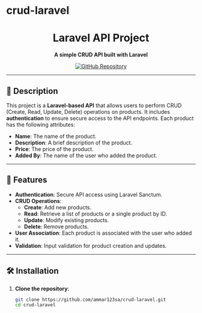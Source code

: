 # crud-laravel

<h1 align="center">Laravel API Project</h1>

<p align="center">
  <strong>A simple CRUD API built with Laravel</strong>
</p>

<p align="center">
  <a href="https://github.com/ammar123sa/crud-laravel">
    <img src="https://img.shields.io/badge/GitHub-Repository-blue?style=for-the-badge&logo=github" alt="GitHub Repository">
  </a>
</p>

---

## 📝 Description

This project is a **Laravel-based API** that allows users to perform CRUD (Create, Read, Update, Delete) operations on products. It includes **authentication** to ensure secure access to the API endpoints. Each product has the following attributes:

- **Name**: The name of the product.
- **Description**: A brief description of the product.
- **Price**: The price of the product.
- **Added By**: The name of the user who added the product.

---

## 🚀 Features

- **Authentication**: Secure API access using Laravel Sanctum.
- **CRUD Operations**:
  - **Create**: Add new products.
  - **Read**: Retrieve a list of products or a single product by ID.
  - **Update**: Modify existing products.
  - **Delete**: Remove products.
- **User Association**: Each product is associated with the user who added it.
- **Validation**: Input validation for product creation and updates.

---

## 🛠️ Installation

1. **Clone the repository**:
   ```bash
   git clone https://github.com/ammar123sa/crud-laravel.git
   cd crud-laravel
